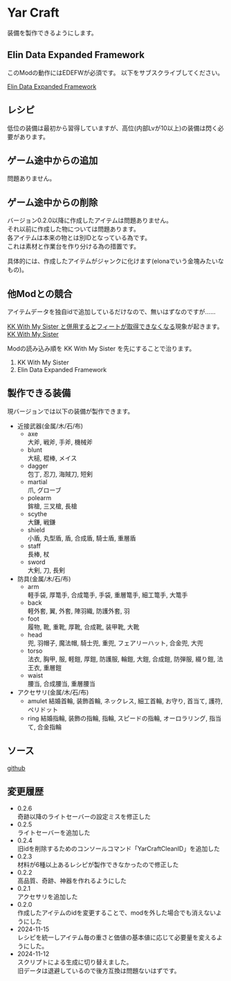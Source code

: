 # Yar Craft

装備を製作できるようにします。

## Elin Data Expanded Framework

このModの動作にはEDEFWが必須です。
以下をサブスクライブしてください。

[Elin Data Expanded Framework](https://steamcommunity.com/sharedfiles/filedetails/?id=3363033460)

## レシピ

低位の装備は最初から習得していますが、高位(内部Lvが10以上)の装備は閃く必要があります。

## ゲーム途中からの追加

問題ありません。

## ゲーム途中からの削除

バージョン0.2.0以降に作成したアイテムは問題ありません。  
それ以前に作成した物については問題あります。  
各アイテムは本来の物とは別IDとなっている為です。  
これは素材と作業台を作り分ける為の措置です。

具体的には、作成したアイテムがジャンクに化けます(elonaでいう金塊みたいなもの)。

## 他Modとの競合

アイテムデータを独自idで追加しているだけなので、無いはずなのですが……

[KK With My Sister と併用するとフィートが取得できなくなる](https://github.com/hirmiura/elin-yar-craft/issues/2)現象が起きます。  
[KK With My Sister](https://steamcommunity.com/sharedfiles/filedetails/?id=3358081949)

Modの読み込み順を KK With My Sister を先にすることで治ります。

1. KK With My Sister
2. Elin Data Expanded Framework

## 製作できる装備

現バージョンでは以下の装備が製作できます。

* 近接武器(金属/木/石/布)
  * axe  
  大斧, 戦斧, 手斧, 機械斧
  * blunt  
  大槌, 棍棒, メイス
  * dagger  
  包丁, 忍刀, 海賊刀, 短剣
  * martial  
  爪, グローブ
  * polearm  
  鉾槍, 三叉槍, 長槍
  * scythe  
  大鎌, 戦鎌
  * shield  
  小盾, 丸型盾, 盾, 合成盾, 騎士盾, 重層盾
  * staff  
  長棒, 杖
  * sword  
  大剣, 刀, 長剣
* 防具(金属/木/石/布)
  * arm  
  軽手袋, 厚篭手, 合成篭手, 手袋, 重層篭手, 細工篭手, 大篭手
  * back  
  軽外套, 翼, 外套, 陣羽織, 防護外套, 羽
  * foot  
  履物, 靴, 重靴, 厚靴, 合成靴, 装甲靴, 大靴
  * head  
  兜, 羽帽子, 魔法帽, 騎士兜, 重兜, フェアリーハット, 合金兜, 大兜
  * torso  
  法衣, 胸甲, 服, 軽鎧, 厚鎧, 防護服, 輪鎧, 大鎧, 合成鎧, 防弾服, 綴り鎧, 法王衣, 重層鎧
  * waist  
  腰当, 合成腰当, 重層腰当
* アクセサリ(金属/木/石/布)
  * amulet
  結婚首輪, 装飾首輪, ネックレス, 細工首輪, お守り, 首当て, 護符, ペリドット
  * ring
  結婚指輪, 装飾の指輪, 指輪, スピードの指輪, オーロラリング, 指当て, 合金指輪

## ソース

[github](https://github.com/hirmiura/elin-yar-craft)

## 変更履歴

* 0.2.6  
奇跡以降のライトセーバーの設定ミスを修正した
* 0.2.5  
ライトセーバーを追加した
* 0.2.4  
旧idを削除するためのコンソールコマンド「YarCraftCleanID」を追加した
* 0.2.3  
材料が6種以上あるレシピが製作できなかったので修正した
* 0.2.2  
高品質、奇跡、神器を作れるようにした
* 0.2.1  
アクセサリを追加した
* 0.2.0  
作成したアイテムのidを変更することで、modを外した場合でも消えないようにした
* 2024-11-15  
レシピを統一しアイテム毎の重さと価値の基本値に応じて必要量を変えるようにした。
* 2024-11-12  
スクリプトによる生成に切り替えました。  
旧データは退避しているので後方互換は問題ないはずです。
